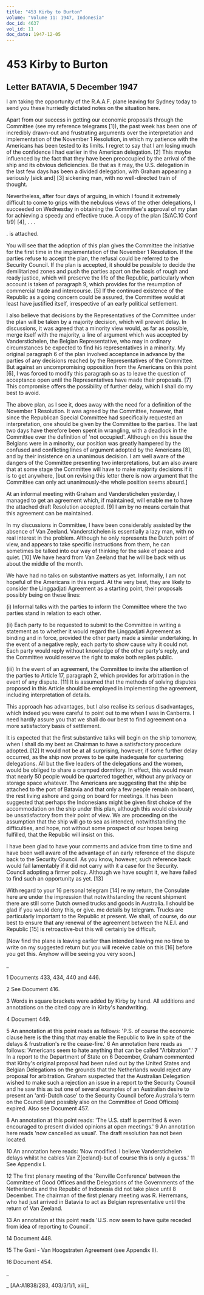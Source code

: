 ```yaml
---
title: "453 Kirby to Burton"
volume: "Volume 11: 1947, Indonesia"
doc_id: 4637
vol_id: 11
doc_date: 1947-12-05
---
```


# 453 Kirby to Burton

## Letter BATAVIA, 5 December 1947

I am taking the opportunity of the R.A.A.F. plane leaving for Sydney today to send you these hurriedly dictated notes on the situation here.

Apart from our success in getting our economic proposals through the Committee (see my reference telegrams [1]), the past week has been one of incredibly drawn-out and frustrating arguments over the interpretation and implementation of the November 1 Resolution, in which my patience with the Americans has been tested to its limits. I regret to say that I am losing much of the confidence I had earlier in the American delegation. [2] This maybe influenced by the fact that they have been preoccupied by the arrival of the ship and its obvious deficiencies. Be that as it may, the U.S. delegation in the last few days has been a divided delegation, with Graham appearing a seriously [sick and] [3] sickening man, with no well-directed train of thought.

Nevertheless, after four days of arguing, in which I found it extremely difficult to come to grips with the nebulous views of the other delegations, I succeeded on Wednesday in obtaining the Committee's approval of my plan for achieving a speedy and effective truce. A copy of the plan [S/AC.10 Conf 1/9] [4], . . .

. is attached.

You will see that the adoption of this plan gives the Committee the initiative for the first time in the implementation of the November 1 Resolution. If the parties refuse to accept the plan, the refusal could be referred to the Security Council. If the plan is accepted, it should be possible to decide the demilitarized zones and push the parties apart on the basis of rough and ready justice, which will preserve the life of the Republic, particularly when account is taken of paragraph 9, which provides for the resumption of commercial trade and intercourse. [5] If the continued existence of the Republic as a going concern could be assured, the Committee would at least have justified itself, irrespective of an early political settlement.

I also believe that decisions by the Representatives of the Committee under the plan will be taken by a majority decision, which will prevent delay. In discussions, it was agreed that a minority view would, as far as possible, merge itself with the majority, a line of argument which was accepted by Vanderstichelen, the Belgian Representative, who may in ordinary circumstances be expected to find his representatives in a minority. My original paragraph 6 of the plan involved acceptance in advance by the parties of any decisions reached by the Representatives of the Committee. But against an uncompromising opposition from the Americans on this point [6], I was forced to modify this paragraph so as to leave the question of acceptance open until the Representatives have made their proposals. [7] This compromise offers the possibility of further delay, which I shall do my best to avoid.

The above plan, as I see it, does away with the need for a definition of the November 1 Resolution. It was agreed by the Committee, however, that since the Republican Special Committee had specifically requested an interpretation, one should be given by the Committee to the parties. The last two days have therefore been spent in wrangling, with a deadlock in the Committee over the definition of 'not occupied'. Although on this issue the Belgians were in a minority, our position was greatly hampered by the confused and conflicting lines of argument adopted by the Americans [8], and by their insistence on a unanimous decision. I am well aware of the dangers of the Committee presenting two interpretations, but am also aware that at some stage the Committee will have to make majority decisions if it is to get anywhere, [but on revising this letter there is now argument that the Committee can only act unanimously-the whole position seems absurd.]

At an informal meeting with Graham and Vanderstichelen yesterday, I managed to get an agreement which, if maintained, will enable me to have the attached draft Resolution accepted. [9] I am by no means certain that this agreement can be maintained.

In my discussions in Committee, I have been considerably assisted by the absence of Van Zeeland. Vanderstichelen is essentially a lazy man, with no real interest in the problem. Although he only represents the Dutch point of view, and appears to take specific instructions from them, he can sometimes be talked into our way of thinking for the sake of peace and quiet. [10] We have heard from Van Zeeland that he will be back with us about the middle of the month.

We have had no talks on substantive matters as yet. Informally, I am not hopeful of the Americans in this regard. At the very best, they are likely to consider the Linggadjati Agreement as a starting point, their proposals possibly being on these lines:

(i) Informal talks with the parties to inform the Committee where the two parties stand in relation to each other.

(ii) Each party to be requested to submit to the Committee in writing a statement as to whether it would regard the Linggadjati Agreement as binding and in force, provided the other party made a similar undertaking. In the event of a negative reply, each party to show cause why it could not. Each party would reply without knowledge of the other party's reply, and the Committee would reserve the right to make both replies public.

(iii) In the event of an agreement, the Committee to invite the attention of the parties to Article 17, paragraph 2, which provides for arbitration in the event of any dispute. [11] It is assumed that the methods of solving disputes proposed in this Article should be employed in implementing the agreement, including interpretation of details.

This approach has advantages, but I also realise its serious disadvantages, which indeed you were careful to point out to me when I was in Canberra. I need hardly assure you that we shall do our best to find agreement on a more satisfactory basis of settlement.

It is expected that the first substantive talks will begin on the ship tomorrow, when I shall do my best as Chairman to have a satisfactory procedure adopted. [12] It would not be at all surprising, however, if some further delay occurred, as the ship now proves to be quite inadequate for quartering delegations. All but the five leaders of the delegations and the women, would be obliged to share a cramped dormitory. In effect, this would mean that nearly 50 people would be quartered together, without any privacy or storage space whatever. The Americans are suggesting that the ship be attached to the port of Batavia and that only a few people remain on board, the rest living ashore and going on board for meetings. It has been suggested that perhaps the Indonesians might be given first choice of the accommodation on the ship under this plan, although this would obviously be unsatisfactory from their point of view. We are proceeding on the assumption that the ship will go to sea as intended, notwithstanding the difficulties, and hope, not without some prospect of our hopes being fulfilled, that the Republic will insist on this.

I have been glad to have your comments and advice from time to time and have been well aware of the advantage of an early reference of the dispute back to the Security Council. As you know, however, such reference back would fail lamentably if it did not carry with it a case for the Security. Council adopting a firmer policy. Although we have sought it, we have failed to find such an opportunity as yet. [13]

With regard to your 16 personal telegram [14] re my return, the Consulate here are under the impression that notwithstanding the recent shipment there are still some Dutch owned trucks and goods in Australia. I should be glad if you would deny this, or give. me details by telegram. Trucks are particularly important to the Republic at present. We shall, of course, do our best to ensure that any renewal of the agreement between the N.E.I. and Republic [15] is retroactive-but this will certainly be difficult.

[Now find the plane is leaving earlier than intended leaving me no time to write on my suggested return but you will receive cable on this [16] before you get this. Anyhow will be seeing you very soon.]

_

1 Documents 433, 434, 440 and 446.

2 See Document 416.

3 Words in square brackets were added by Kirby by hand. All additions and annotations on the cited copy are in Kirby's handwriting.

4 Document 449.

5 An annotation at this point reads as follows: 'P.S. of course the economic clause here is the thing that may enable the Republic to live in spite of the delays &amp; frustration's re the cease-fire.' 6 An annotation here reads as follows: 'Americans seem to hate anything that can be called "Arbitration".' 7 In a report to the Department of State on 6 December, Graham commented that Kirby's original proposal had been ruled out by the United States and Belgian Delegations on the grounds that the Netherlands would reject any proposal for arbitration. Graham suspected that the Australian Delegation wished to make such a rejection an issue in a report to the Security Council and he saw this as but one of several examples of an Australian desire to present an 'anti-Dutch case' to the Security Council before Australia's term on the Council (and possibly also on the Committee of Good Offices) expired. Also see Document 457.

8 An annotation at this point reads: 'The U.S. staff is permitted &amp; even encouraged to present divided opinions at open meetings.' 9 An annotation here reads 'now cancelled as usual'. The draft resolution has not been located.

10 An annotation here reads: 'Now modified. I believe Vanderstichelen delays whilst he cables Van Z[eeland]-but of course this is only a guess.' 11 See Appendix I.

12 The first plenary meeting of the 'Renville Conference' between the Committee of Good Offices and the Delegations of the Governments of the Netherlands and the Republic of Indonesia did not take place until 8 December. The chairman of the first plenary meeting was R. Herremans, who had just arrived in Batavia to act as Belgian representative until the return of Van Zeeland.

13 An annotation at this point reads 'U.S. now seem to have quite receded from idea of reporting to Council'.

14 Document 448.

15 The Gani - Van Hoogstraten Agreement (see Appendix II).

16 Document 454.

_

_ [AA:A1838/283, 403/3/1/1, xiii]_
